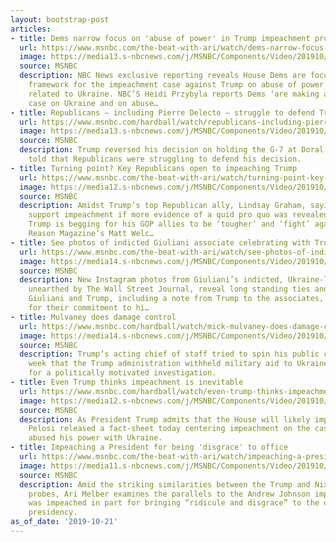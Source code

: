 ```yaml
---
layout: bootstrap-post
articles:
- title: Dems narrow focus on 'abuse of power' in Trump impeachment probe
  url: https://www.msnbc.com/the-beat-with-ari/watch/dems-narrow-focus-on-abuse-of-power-in-trump-impeachment-probe-71786565981
  image: https://media13.s-nbcnews.com/j/MSNBC/Components/Video/201910/n_ari_6ablock_191021_1920x1080.nbcnews-fp-1200-630.jpg
  source: MSNBC
  description: NBC News exclusive reporting reveals House Dems are focusing their
    framework for the impeachment case against Trump on abuse of power with his actions
    related to Ukraine. NBC’S Heidi Przybyla reports Dems ‘are making a very narrow
    case on Ukraine and on abuse…
- title: Republicans – including Pierre Delecto – struggle to defend Trump
  url: https://www.msnbc.com/hardball/watch/republicans-including-pierre-delecto-struggle-to-defend-trump-71787589592
  image: https://media13.s-nbcnews.com/j/MSNBC/Components/Video/201910/n_hardball_pierre_191021_1920x1080.nbcnews-fp-1200-630.jpg
  source: MSNBC
  description: Trump reversed his decision on holding the G-7 at Doral after he was
    told that Republicans were struggling to defend his decision.
- title: Turning point? Key Republicans open to impeaching Trump
  url: https://www.msnbc.com/the-beat-with-ari/watch/turning-point-key-republicans-open-to-impeaching-trump-71786565853
  image: https://media12.s-nbcnews.com/j/MSNBC/Components/Video/201910/n_ari_6cc_191021_1920x1080.nbcnews-fp-1200-630.jpg
  source: MSNBC
  description: Amidst Trump’s top Republican ally, Lindsay Graham, saying he would
    support impeachment if more evidence of a quid pro quo was revealed, President
    Trump is begging for his GOP allies to be ‘tougher’ and ‘fight’ against impeachment.
    Reason Magazine’s Matt Welc…
- title: See photos of indicted Giuliani associate celebrating with Trump lawyer
  url: https://www.msnbc.com/the-beat-with-ari/watch/see-photos-of-indicted-giuliani-associate-celebrating-with-trump-lawyer-71786565845
  image: https://media14.s-nbcnews.com/j/MSNBC/Components/Video/201910/n_ari_6bb_191021_1920x1080.nbcnews-fp-1200-630.jpg
  source: MSNBC
  description: New Instagram photos from Giuliani’s indicted, Ukraine-linked associates,
    unearthed by The Wall Street Journal, reveal long standing ties and access to
    Giuliani and Trump, including a note from Trump to the associates, thanking them
    for their commitment to hi…
- title: Mulvaney does damage control
  url: https://www.msnbc.com/hardball/watch/mick-mulvaney-does-damage-control-71786565748
  image: https://media14.s-nbcnews.com/j/MSNBC/Components/Video/201910/n_hardball_mulvaney_191021_1920x1080.nbcnews-fp-1200-630.jpg
  source: MSNBC
  description: Trump’s acting chief of staff tried to spin his public confession last
    week that the Trump administration withheld military aid to Ukraine in exchange
    for a politically motivated investigation.
- title: Even Trump thinks impeachment is inevitable
  url: https://www.msnbc.com/hardball/watch/even-trump-thinks-impeachment-is-inevitable-71785541946
  image: https://media12.s-nbcnews.com/j/MSNBC/Components/Video/201910/n_hardball_impeachment_191021_1920x1080.nbcnews-fp-1200-630.jpg
  source: MSNBC
  description: As President Trump admits that the House will likely impeach him, Speaker
    Pelosi released a fact-sheet today centering impeachment on the case that Trump
    abused his power with Ukraine.
- title: Impeaching a President for being 'disgrace' to office
  url: https://www.msnbc.com/the-beat-with-ari/watch/impeaching-a-president-for-being-disgrace-to-office-71758917943
  image: https://media11.s-nbcnews.com/j/MSNBC/Components/Video/201910/n_ari_johnson_191020_1920x1080.nbcnews-fp-1200-630.jpg
  source: MSNBC
  description: Amid the striking similarities between the Trump and Nixon impeachment
    probes, Ari Melber examines the parallels to the Andrew Johnson impeachment, who
    was impeached in part for bringing “ridicule and disgrace” to the office of the
    presidency.
as_of_date: '2019-10-21'
---
```


